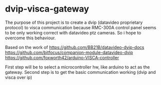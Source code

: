# dvip-visca-gateway

The purpose of this project is to create a dvip (datavideo proprietary protocol) to visca communication because RMC-300A control panel seems to be only working correct with datavideo ptz cameras.
So i hope to overcome this behaviour.

Based on the work of
https://github.com/BB21B/datavideo-dvip-docs
https://github.com/bitfocus/companion-module-datavideo-dvip
https://github.com/foxworth42/arduino-VISCA-controller

First step will be to select a microcontroller hw, like arduino to act as the gateway.
Second step is to get the basic communication working (dvip and visca over ip)
